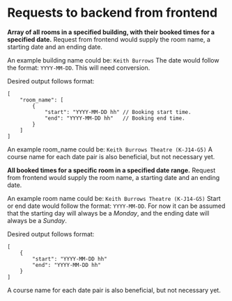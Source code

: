 # Requests to backend from frontend

**Array of all rooms in a specified building, with their booked times for a specified date.**
Request from frontend would supply the room name, a starting date and an ending date.

An example building name could be: `Keith Burrows`
The date would follow the format: `YYYY-MM-DD`. This will need conversion.

Desired output follows format:
```
[
    "room_name": [
        {
            "start": "YYYY-MM-DD hh" // Booking start time.
            "end": "YYYY-MM-DD hh"   // Booking end time.
        }
    ]
]
```
An example room_name could be: `Keith Burrows Theatre (K-J14-G5)`
A course name for each date pair is also beneficial, but not necessary yet.


**All booked times for a specific room in a specified date range.**
Request from frontend would supply the room name, a starting date and an ending date.

An example room name could be: `Keith Burrows Theatre (K-J14-G5)`
Start or end date would follow the format: `YYYY-MM-DD`. For now it can be assumed that the starting day will always be a _Monday_, and the ending date will always be a _Sunday_.

Desired output follows format:
```
[
    {
        "start": "YYYY-MM-DD hh"
        "end": "YYYY-MM-DD hh"
    }
]
```
A course name for each date pair is also beneficial, but not necessary yet.

